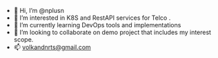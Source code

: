 - 👋 Hi, I’m @nplusn
- 👀 I’m interested in K8S and RestAPI services for Telco . 
- 🌱 I’m currently learning DevOps tools and implementations
- 💞️ I’m looking to collaborate on demo project that includes my interest scope.
- 📫 volkandnrts@gmail.com

<!---
nplusn/nplusn is a ✨ special ✨ repository because its `README.md` (this file) appears on your GitHub profile.
You can click the Preview link to take a look at your changes.
--->
